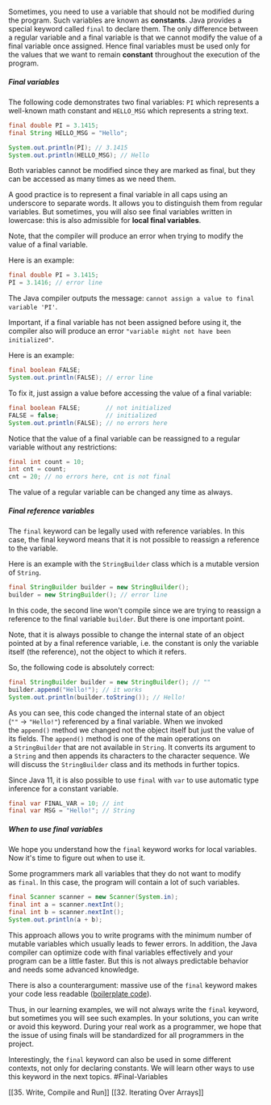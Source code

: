 Sometimes, you need to use a variable that should not be modified during the program. Such variables are known as **constants**. Java provides a special keyword called `final` to declare them. The only difference between a regular variable and a final variable is that we cannot modify the value of a final variable once assigned. Hence final variables must be used only for the values that we want to remain **constant** throughout the execution of the program.

##### Final variables

The following code demonstrates two final variables: `PI` which represents a well-known math constant and `HELLO_MSG` which represents a string text.

```java
final double PI = 3.1415;
final String HELLO_MSG = "Hello";

System.out.println(PI); // 3.1415
System.out.println(HELLO_MSG); // Hello
```

Both variables cannot be modified since they are marked as final, but they can be accessed as many times as we need them.

A good practice is to represent a final variable in all caps using an underscore to separate words. It allows you to distinguish them from regular variables. But sometimes, you will also see final variables written in lowercase: this is also admissible for **local final variables**.

Note, that the compiler will produce an error when trying to modify the value of a final variable.

Here is an example:

```java
final double PI = 3.1415;
PI = 3.1416; // error line
```

The Java compiler outputs the message: `cannot assign a value to final variable 'PI'`.

Important, if a final variable has not been assigned before using it, the compiler also will produce an error `"variable might not have been initialized"`.

Here is an example:

```java
final boolean FALSE;
System.out.println(FALSE); // error line
```

To fix it, just assign a value before accessing the value of a final variable:

```java
final boolean FALSE;       // not initialized
FALSE = false;             // initialized
System.out.println(FALSE); // no errors here
```

Notice that the value of a final variable can be reassigned to a regular variable without any restrictions:

```java
final int count = 10;
int cnt = count;
cnt = 20; // no errors here, cnt is not final
```

The value of a regular variable can be changed any time as always.

##### Final reference variables

The `final` keyword can be legally used with reference variables. In this case, the final keyword means that it is not possible to reassign a reference to the variable.

Here is an example with the `StringBuilder` class which is a mutable version of `String`.

```java
final StringBuilder builder = new StringBuilder();
builder = new StringBuilder(); // error line
```

In this code, the second line won't compile since we are trying to reassign a reference to the final variable `builder`. But there is one important point.

Note, that it is always possible to change the internal state of an object pointed at by a final reference variable, i.e. the constant is only the variable itself (the reference), not the object to which it refers.

So, the following code is absolutely correct:

```java
final StringBuilder builder = new StringBuilder(); // ""
builder.append("Hello!"); // it works
System.out.println(builder.toString()); // Hello!
```

As you can see, this code changed the internal state of an object (`""` → `"Hello!"`) referenced by a final variable. When we invoked the `append()` method we changed not the object itself but just the value of its fields. The `append()` method is one of the main operations on a `StringBuilder` that are not available in `String`. It converts its argument to a `String` and then appends its characters to the character sequence. We will discuss the `StringBuilder` class and its methods in further topics.

Since Java 11, it is also possible to use `final` with `var` to use automatic type inference for a constant variable.

```java
final var FINAL_VAR = 10; // int
final var MSG = "Hello!"; // String
```

##### When to use final variables

We hope you understand how the `final` keyword works for local variables. Now it's time to figure out when to use it.

Some programmers mark all variables that they do not want to modify as `final`. In this case, the program will contain a lot of such variables.

```java
final Scanner scanner = new Scanner(System.in);
final int a = scanner.nextInt();
final int b = scanner.nextInt();
System.out.println(a + b);
```

This approach allows you to write programs with the minimum number of mutable variables which usually leads to fewer errors. In addition, the Java compiler can optimize code with final variables effectively and your program can be a little faster. But this is not always predictable behavior and needs some advanced knowledge.

There is also a counterargument: massive use of the `final` keyword makes your code less readable ([boilerplate code](https://en.wikipedia.org/wiki/Boilerplate_code)).

Thus, in our learning examples, we will not always write the `final` keyword, but sometimes you will see such examples. In your solutions, you can write or avoid this keyword. During your real work as a programmer, we hope that the issue of using finals will be standardized for all programmers in the project.

Interestingly, the `final` keyword can also be used in some different contexts, not only for declaring constants. We will learn other ways to use this keyword in the next topics.
#Final-Variables


[[35. Write, Compile and Run]]
[[32. Iterating Over Arrays]]
